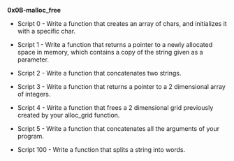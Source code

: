 **0x0B-malloc_free**                       

* Script 0 - Write a function that creates an array of chars, and initializes it with a specific char.

* Script 1 - Write a function that returns a pointer to a newly allocated space in memory, which contains a copy of the string given as a parameter.

* Script 2 - Write a function that concatenates two strings.

* Script 3 - Write a function that returns a pointer to a 2 dimensional array of integers.

* Script 4 - Write a function that frees a 2 dimensional grid previously created by your alloc_grid function.

* Script 5 - Write a function that concatenates all the arguments of your program.

* Script 100 - Write a function that splits a string into words.
